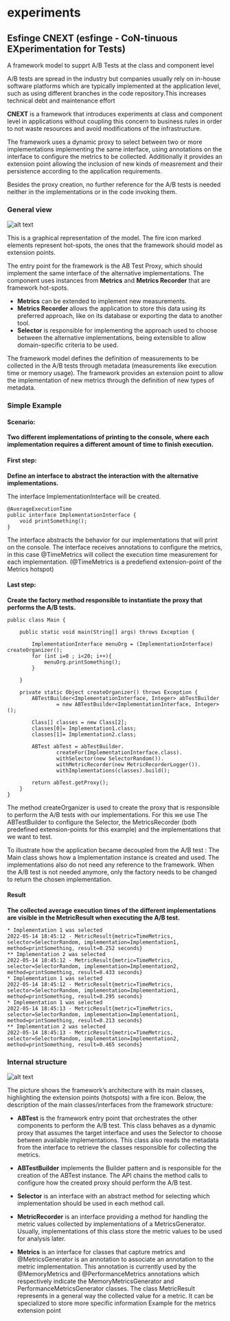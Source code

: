 # experiments

## Esfinge CNEXT (esfinge - CoN-tinuous EXperimentation for Tests)

A framework model to supprt A/B Tests at the class and component level

A/B tests are spread in the industry but companies usually rely on in-house 
software platforms which are typically implemented at the application level,
such as using different branches in the code repository.This increases technical debt and maintenance effort

**CNEXT** is a framework that introduces experiments at class and component level
in applications without coupling this concern to business rules in order to not waste resources and 
avoid modifications of the infrastructure.

The framework uses a dynamic proxy to select between two or more implementations implementing the same interface, using annotations on the interface to configure the metrics to be collected. 
Additionally it provides an extension point allowing the inclusion of new kinds of measrement and their persistence according to the application requirements.

Besides the proxy creation, no further reference for the A/B tests is needed neither in the implementations or in the code invoking them.

### General view


![alt text](https://github.com/SimonGschnell/experiments/blob/master/diagram.png?raw=true)


This is a graphical representation of the model. The fire icon marked elements represent
hot-spots, the ones that the framework should model as extension points.

The entry point for the framework is the AB Test Proxy, which should implement the same interface of the alternative implementations. The component uses instances from **Metrics** and  **Metrics Recorder** that are framework hot-spots. 

- **Metrics** can be extended to implement new measurements.
- **Metrics Recorder** allows the application to store this data using its preferred approach, like on its database or exporting the data to another tool. 
- **Selector** is responsible for implementing the approach used to choose between the alternative implementations, being extensible to allow domain-specific criteria to be used.

The framework model defines the definition of measurements to be collected in the A/B tests through metadata (measurements like execution time or memory usage).
The framework provides an extension point to allow the implementation of new metrics through the definition of new types of metadata. 


### Simple Example

#### Scenario:
**Two different implementations of printing to the console, where each implementation requires a different amount of time to finish execution.**

#### First step:
**Define an interface to abstract the interaction with the alternative implementations.**

The interface ImplementationInterface will be created.
 
```
@AverageExecutionTime
public interface ImplementationInterface {
    void printSomething();
}
```

The interface abstracts the behavior for our implementations that will print on the console. The interface receives annotations to configure the metrics, in this case @TimeMetrics will collect the execution time measurement for each implementation. 
(@TimeMetrics is a predefiend extension-point of the Metrics hotspot)


#### Last step: 
**Create the factory method responsible to instantiate the proxy that performs the A/B tests.**

```
public class Main {

    public static void main(String[] args) throws Exception {

        ImplementationInterface menuOrg = (ImplementationInterface) createOrganizer();
        for (int i=0 ; i<20; i++){
            menuOrg.printSomething();
        }

    }

    private static Object createOrganizer() throws Exception {
        ABTestBuilder<ImplementationInterface, Integer> abTestBuilder
                = new ABTestBuilder<ImplementationInterface, Integer>();

        Class[] classes = new Class[2];
        classes[0]= Implementation1.class;
        classes[1]= Implementation2.class;

        ABTest abTest = abTestBuilder.
                createFor(ImplementationInterface.class).
                withSelector(new SelectorRandom()).
                withMetricRecorder(new MetricRecorderLogger()).
                withImplementations(classes).build();

        return abTest.getProxy();
    }
}
```

The method createOrganizer is used to create the proxy that is responsible to perform the A/B tests with our implementations. For this we use The ABTestBuilder to configure the Selector, the MetricsRecorder (both predefined extension-points for this example) and the implementations that we want to test. 

To illustrate how the application became decoupled from the A/B test :
The Main class shows how a Implementation instance is created and used. The implementations also do not need any
reference to the framework. When the A/B test is not needed anymore, only the factory needs to be changed to return the chosen implementation. 

#### Result
**The collected average execution times of the different implementations are visible in the MetricResult when executing the A/B test.**

```
* Implementation 1 was selected
2022-05-14 18:45:12 - MetricResult{metric=TimeMetrics, selector=SelectorRandom, implementation=Implementation1, method=printSomething, result=0.252 seconds}
** Implementation 2 was selected
2022-05-14 18:45:12 - MetricResult{metric=TimeMetrics, selector=SelectorRandom, implementation=Implementation2, method=printSomething, result=0.433 seconds}
* Implementation 1 was selected
2022-05-14 18:45:12 - MetricResult{metric=TimeMetrics, selector=SelectorRandom, implementation=Implementation1, method=printSomething, result=0.295 seconds}
* Implementation 1 was selected
2022-05-14 18:45:13 - MetricResult{metric=TimeMetrics, selector=SelectorRandom, implementation=Implementation1, method=printSomething, result=0.213 seconds}
** Implementation 2 was selected
2022-05-14 18:45:13 - MetricResult{metric=TimeMetrics, selector=SelectorRandom, implementation=Implementation2, method=printSomething, result=0.465 seconds}
```


### Internal structure


![alt text](https://github.com/SimonGschnell/experiments/blob/master/model.PNG?raw=true)


The picture shows the framework’s architecture with its main classes, highlighting the extension points (hotspots) with a fire icon.
Below, the description of the main classes/interfaces from the framework structure:
 
- **ABTest** is the framework entry point that orchestrates
  the other components to perform the A/B test. This class
  behaves as a dynamic proxy that assumes the target
  interface and uses the Selector to choose between
  available implementations. This class also reads the metadata from the interface to retrieve the classes responsible for collecting the metrics.

- **ABTestBuilder** implements the Builder pattern and is
  responsible for the creation of the ABTest instance. The API chains the
  method calls to configure how the created proxy should
  perform the A/B test.
- **Selector** is an interface with an abstract method for
  selecting which implementation should be used in each
  method call. 
- **MetricRecorder** is an interface providing a method
  for handling the metric values collected by implementations of a MetricsGenerator. Usually, implementations of this class store the metric values to be used
  for analysis later. 
- **Metrics** is an interface for classes that capture metrics and @MetricsGenerator is an annotation to
  associate an annotation to the metric implementation.
  This annotation is currently used by the @MemoryMetrics
  and @PerformanceMetrics annotations which respectively indicate the MemoryMetricsGenerator
  and PerformanceMetricsGenerator classes. The
  class MetricResult represents in a general way the
  collected value for a metric. It can be specialized to store
  more specific information
  Example for the metrics extension point




